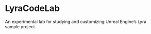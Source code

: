 # LyraCodeLab
An experimental lab for studying and customizing Unreal Engine’s Lyra sample project.
